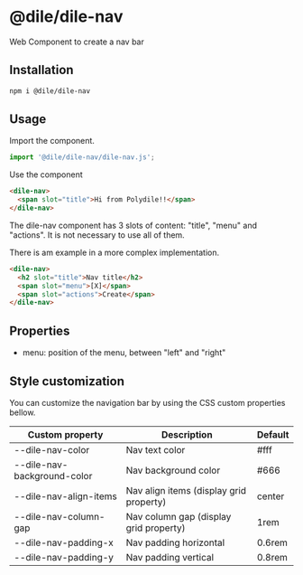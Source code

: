 # @dile/dile-nav

Web Component to create a nav bar

## Installation
```bash
npm i @dile/dile-nav
```

## Usage

Import the component.

```javascript
import '@dile/dile-nav/dile-nav.js';
```

Use the component

```html
<dile-nav>
  <span slot="title">Hi from Polydile!!</span>
</dile-nav>
```

The dile-nav component has 3 slots of content: "title", "menu" and "actions". It is not necessary to use all of them. 

There is am example in a more complex implementation.

```html
<dile-nav>
  <h2 slot="title">Nav title</h2>
  <span slot="menu">[X]</span>
  <span slot="actions">Create</span>
</dile-nav>
```

## Properties
  - menu: position of the menu, between "left" and "right"

## Style customization

You can customize the navigation bar by using the CSS custom properties bellow.

Custom property | Description | Default
----------------|-------------|---------
--dile-nav-color | Nav text color | #fff
--dile-nav-background-color | Nav background color | #666
--dile-nav-align-items | Nav align items (display grid property) | center
--dile-nav-column-gap | Nav column gap (display grid property)| 1rem
--dile-nav-padding-x | Nav padding horizontal | 0.6rem
--dile-nav-padding-y | Nav padding vertical | 0.8rem